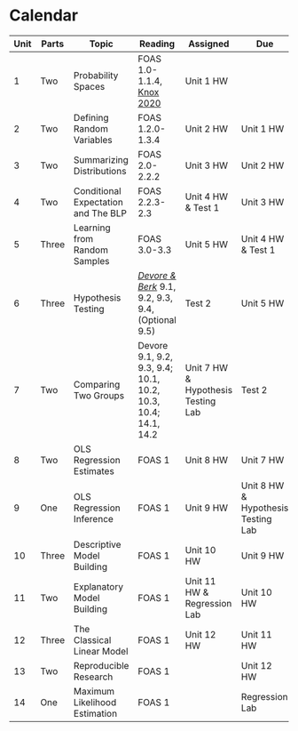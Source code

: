 # Calendar 

| Unit | Parts | Topic                               | Reading                                                                                     | Assigned                    | Due                                |
|------|-------|-------------------------------------|---------------------------------------------------------------------------------------------|-----------------------------|------------------------------------|
| 1    | Two   | Probability Spaces                  | FOAS 1.0-1.1.4, [Knox 2020](https://github.com/mids-w203/reading/blob/master/knox.2020.pdf) | Unit 1 HW                   |                                    |
| 2    | Two   | Defining Random Variables           | FOAS 1.2.0-1.3.4                                                                            | Unit 2 HW                   | Unit 1 HW                          |
| 3    | Two   | Summarizing Distributions           | FOAS 2.0-2.2.2                                                                              | Unit 3 HW                   | Unit 2 HW                          |
| 4    | Two   | Conditional Expectation and The BLP | FOAS 2.2.3-2.3                                                                              | Unit 4 HW & Test 1          | Unit 3 HW                          |
| 5    | Three | Learning from Random Samples        | FOAS 3.0-3.3                                                                                | Unit 5 HW                   | Unit 4 HW & Test 1                 |
| 6    | Three | Hypothesis Testing                  | [*Devore & Berk*](https://link-springer-com.libproxy.berkeley.edu/book/10.1007%2F978-1-4614-0391-3) 9.1, 9.2, 9.3, 9.4, (Optional 9.5)                                                   | Test 2                      | Unit 5 HW                          |
| 7    | Two   | Comparing Two Groups                | Devore 9.1, 9.2, 9.3, 9.4; 10.1, 10.2, 10.3, 10.4; 14.1, 14.2                               | Unit 7 HW & Hypothesis Testing Lab  | Test 2                             |
| 8    | Two   | OLS Regression Estimates            | FOAS 1                                                                                      | Unit 8 HW                   | Unit 7 HW                          |
| 9    | One   | OLS Regression Inference            | FOAS 1                                                                                      | Unit 9 HW                   | Unit 8 HW & Hypothesis Testing Lab |
| 10   | Three | Descriptive Model Building          | FOAS 1                                                                                      | Unit 10 HW                  | Unit 9 HW                          |
| 11   | Two   | Explanatory Model Building          | FOAS 1                                                                                      | Unit 11 HW & Regression Lab  | Unit 10 HW                         |
| 12   | Three | The Classical Linear Model          | FOAS 1                                                                                      | Unit 12 HW                  | Unit 11 HW                         |
| 13   | Two   | Reproducible Research               | FOAS 1                                                                                      |                             | Unit 12 HW                         |
| 14   | One   | Maximum Likelihood Estimation       | FOAS 1                                                                                      |                             | Regression Lab                     |
